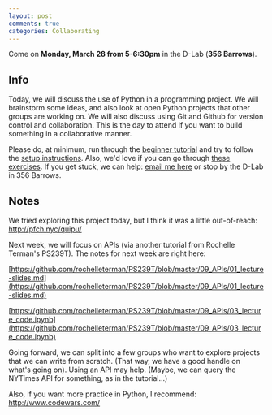 ```yaml
---
layout: post
comments: true
categories: Collaborating
---
```


Come on **Monday, March 28 from 5-6:30pm** in the D-Lab (**356 Barrows**).

## Info
Today, we will discuss the use of Python in a programming project. We will brainstorm some ideas, and also look at open Python projects that other groups are working on. We will also discuss using Git and Github for version control and collaboration. This is the day to attend if you want to build something in a collaborative manner.

Please do, at minimum, run through the [beginner tutorial](http://try-python.appspot.com) and try to follow the [setup instructions](http://python.berkeley.edu/learn/#set-up-your-computer). Also, we'd love if you can go through [these exercises](https://bids.github.io/2016-01-14-berkeley/python/00-python-intro.html). If you get stuck, we can help: [email me here](mailto:marwahaha@berkeley.edu) or stop by the D-Lab in 356 Barrows.

## Notes

We tried exploring this project today, but I think it was a little out-of-reach: http://pfch.nyc/quipu/

Next week, we will focus on APIs (via another tutorial from Rochelle Terman's PS239T). The notes for next week are right here:


[https://github.com/rochelleterman/PS239T/blob/master/09_APIs/01_lecture-slides.md](https://github.com/rochelleterman/PS239T/blob/master/09_APIs/01_lecture-slides.md)

[https://github.com/rochelleterman/PS239T/blob/master/09_APIs/03_lecture_code.ipynb](https://github.com/rochelleterman/PS239T/blob/master/09_APIs/03_lecture_code.ipynb)


Going forward, we can split into a few groups who want to explore projects that we can write from scratch. (That way, we have a good handle on what's going on). Using an API may help. (Maybe, we can query the NYTimes API for something, as in the tutorial...)


Also, if you want more practice in Python, I recommend: http://www.codewars.com/